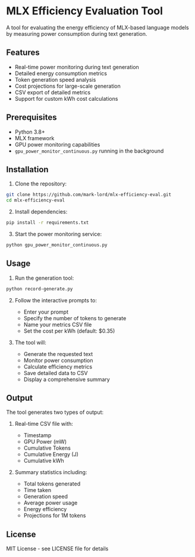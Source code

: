 # MLX Efficiency Evaluation Tool

A tool for evaluating the energy efficiency of MLX-based language models by measuring power consumption during text generation.

## Features

- Real-time power monitoring during text generation
- Detailed energy consumption metrics
- Token generation speed analysis
- Cost projections for large-scale generation
- CSV export of detailed metrics
- Support for custom kWh cost calculations

## Prerequisites

- Python 3.8+
- MLX framework
- GPU power monitoring capabilities
- `gpu_power_monitor_continuous.py` running in the background

## Installation

1. Clone the repository:
```bash
git clone https://github.com/mark-lord/mlx-efficiency-eval.git
cd mlx-efficiency-eval
```

2. Install dependencies:
```bash
pip install -r requirements.txt
```

3. Start the power monitoring service:
```bash
python gpu_power_monitor_continuous.py
```

## Usage

1. Run the generation tool:
```bash
python record-generate.py
```

2. Follow the interactive prompts to:
   - Enter your prompt
   - Specify the number of tokens to generate
   - Name your metrics CSV file
   - Set the cost per kWh (default: $0.35)

3. The tool will:
   - Generate the requested text
   - Monitor power consumption
   - Calculate efficiency metrics
   - Save detailed data to CSV
   - Display a comprehensive summary

## Output

The tool generates two types of output:

1. Real-time CSV file with:
   - Timestamp
   - GPU Power (mW)
   - Cumulative Tokens
   - Cumulative Energy (J)
   - Cumulative kWh

2. Summary statistics including:
   - Total tokens generated
   - Time taken
   - Generation speed
   - Average power usage
   - Energy efficiency
   - Projections for 1M tokens

## License

MIT License - see LICENSE file for details 